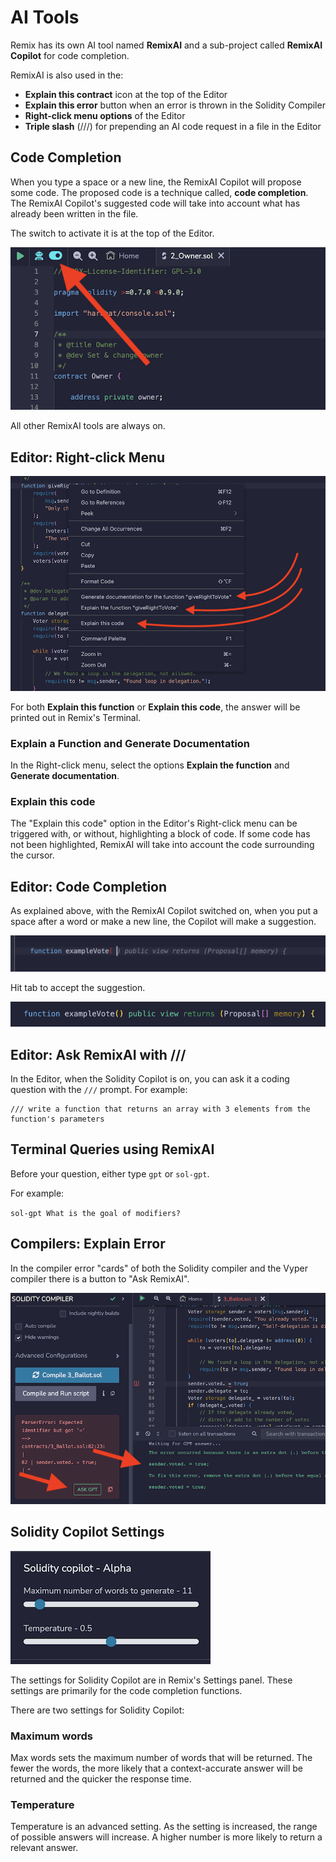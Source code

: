 AI Tools
========

Remix has its own AI tool named **RemixAI** and a sub-project called **RemixAI Copilot** for code completion.  

RemixAI is also used in the: 
- **Explain this contract** icon at the top of the Editor
- **Explain this error** button when an error is thrown in the Solidity Compiler
- **Right-click menu options** of the Editor
- **Triple slash** (///) for prepending an AI code request in a file in the Editor

## Code Completion
When you type a space or a new line, the RemixAI Copilot will propose some code.  The proposed code is a technique called, **code completion**. The RemixAI Copilot's suggested code will take into account what has already been written in the file.  

The switch to activate it is at the top of the Editor.

![](images/a-ai-switch.png)

All other RemixAI tools are always on.

## Editor: Right-click Menu 
![](images/a-ai-editor-popup-menu.png)

For both **Explain this function** or **Explain this code**, the answer will be printed out in Remix's Terminal.

### Explain a Function and Generate Documentation
In the Right-click menu, select the options **Explain the function** and **Generate documentation**.

### Explain this code
The "Explain this code" option in the Editor's Right-click menu can be triggered with, or without, highlighting a block of code. If some code has not been highlighted, RemixAI will take into account the code surrounding the cursor.

## Editor: Code Completion
As explained above, with the RemixAI Copilot switched on, when you put a space after a word or make a new line, the Copilot will make a suggestion. 

![](images/a-ai-completion-proposal.png)

Hit tab to accept the suggestion.

![](images/a-ai-completion-accepted.png)


## Editor: Ask RemixAI with ///
In the Editor, when the Solidity Copilot is on, you can ask it a coding question with the `///` prompt.
For example:

```
/// write a function that returns an array with 3 elements from the function's parameters
```

## Terminal Queries using RemixAI
Before your question, either type `gpt` or `sol-gpt`.  

For example:

`sol-gpt What is the goal of modifiers?`

## Compilers: Explain Error
In the compiler error "cards" of both the Solidity compiler and the Vyper compiler there is a button to "Ask RemixAI".

![](images/a-ai-solcomp1.png)

## Solidity Copilot Settings

![](images/a-ai-settings.png)

The settings for Solidity Copilot are in Remix's Settings panel. These settings are primarily for the code completion functions.

There are two settings for Solidity Copilot:

### Maximum words 
Max words sets the maximum number of words that will be returned. The fewer the words, the more likely that a context-accurate answer will be returned and the quicker the response time.

### Temperature
Temperature is an advanced setting. As the setting is increased, the range of possible answers will increase. A higher number is more likely to return a relevant answer.
